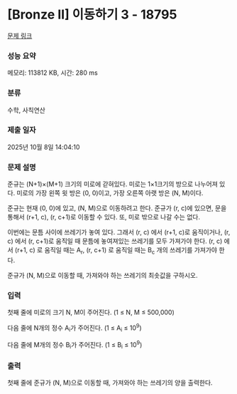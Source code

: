 # [Bronze II] 이동하기 3 - 18795 

[문제 링크](https://www.acmicpc.net/problem/18795) 

### 성능 요약

메모리: 113812 KB, 시간: 280 ms

### 분류

수학, 사칙연산

### 제출 일자

2025년 10월 8일 14:04:10

### 문제 설명

<section id="description">
<p>준규는 (N+1)×(M+1) 크기의 미로에 갇혀있다. 미로는 1×1크기의 방으로 나누어져 있다. 미로의 가장 왼쪽 윗 방은 (0, 0)이고, 가장 오른쪽 아랫 방은 (N, M)이다.</p>

<p>준규는 현재 (0, 0)에 있고, (N, M)으로 이동하려고 한다. 준규가 (r, c)에 있으면, 문을 통해서 (r+1, c), (r, c+1)로 이동할 수 있다. 또, 미로 밖으로 나갈 수는 없다.</p>

<p>이번에는 문틈 사이에 쓰레기가 놓여 있다. 그래서 (r, c) 에서 (r+1, c)로 움직이거나, (r, c) 에서 (r, c+1)로 움직일 때 문틈에 놓여져있는 쓰레기를 모두 가져가야 한다. (r, c) 에서 (r+1, c) 로 움직일 때는 A<sub>r</sub>, (r, c+1) 로 움직일 때는 B<sub>c</sub> 개의 쓰레기를 가져가야 한다.</p>

<p>준규가 (N, M)으로 이동할 때, 가져와야 하는 쓰레기의 최솟값을 구하시오.</p>
</section>

### 입력 

 <section id="input">
<p>첫째 줄에 미로의 크기 N, M이 주어진다. (1 ≤ N, M ≤ 500,000)</p>

<p>다음 줄에 N개의 정수 A<sub>i</sub>가 주어진다. (1 ≤ A<sub>i</sub> ≤ 10<sup>9</sup>)</p>

<p>다음 줄에 M개의 정수 B<sub>i</sub>가 주어진다. (1 ≤ B<sub>i</sub> ≤ 10<sup>9</sup>)</p>
</section>

### 출력 

 <section id="output">
<p>첫째 줄에 준규가 (N, M)으로 이동할 때, 가져와야 하는 쓰레기의 양을 출력한다.</p>
</section>

